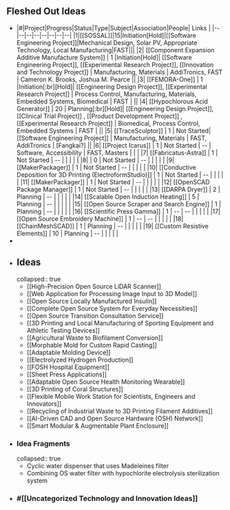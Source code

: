 ## Fleshed Out Ideas
- |#|Project|Progress|Status|Type|Subject|Association|People| Links |
  |--|--|--|--|--|--|--|--|
  |1|[[SOSSAL]]|15|Initiation[Hold]|[[Software Engineering Project]]|Mechanical Design, Solar PV, Appropriate Technology, Local Manufacturing|FAST|||
  |2| [[Component Expansion Additive Manufacture System]]  | 1 |Initiation[Hold]| [[Software Engineering Project]], [[Experimental Research Project]], [[Innovation and Technology Project]] | Manufacturing, Materials | AddiTronics, FAST | Cameron K. Brooks, Joshua M. Pearce ||
  |3| [[FEMORA-One]]  | 1 |Initiation[:br][Hold]| [[Engineering Design Project]], [[Experimental Research Project]] | Process Control, Manufacturing, Materials, Embedded Systems, Biomedical | FAST |  ||
  |4| [[Hypochlorous Acid Generator]]  | 20 | Planning[:br][Hold]| [[Engineering Design Project]], [[Clinical Trial Project]] , [[Product Development Project]] , [[Experimental Research Project]] | Biomedical, Process Control, Embedded Systems | FAST |  ||
  |5| [[TraceSculptor]] | 1 | Not Started| [[Software Engineering Project]] | Manufacturing, Materials | FAST, AddiTronics | [Fangkai?] ||
  |6| [[Project Icarus]]  | 1 | Not Started | -- | Software, Accessibility | FAST, Masters |  |  |
  |7| [[Fabricatus-Astra]] | 1 | Not Started | -- | | | | |
  |8|  | 0 | Not Started | -- | | | | |
  |9| [[MakerPackager]] | 1 | Not Started | -- | | | | |
  |10| [[Conductive Deposition for 3D Printing (ElectroformStudio)]] | 1 | Not Started | -- | | | | |
  |11| [[MakerPackager]] | 1 | Not Started | -- | | | | |
  |12| [[OpenSCAD Package Manager]] | 1 | Not Started | -- | | | | |
  |13| [[DARPA Dryer]] | 2 | Planning | -- | | | | |
  |14| [[Scalable Open Induction Heating]] | 5 | Planning | -- | | | | |
  |15| [[Open Source Scraper and Search Engine]] | 1 | Planning | -- | | | | |
  |16| [[Scientific Press Gamma]] | 1 | -- | -- | | | | |
  |17| [[Open Source Embroidery Machine]] | 1 | -- | -- | | | | |
  |18| [[ChainMeshSCAD]] | 1 | Planning | -- | | | | |
  |19| [[Custom Resistive Elements]] | 10 | Planning | -- | | | | |
-
- ## Ideas
  collapsed:: true
	- [[High-Precision Open Source LiDAR Scanner]]
	- [[Web Application for Processing Image Input to 3D Model]]
	- [[Open Source Locally Manufactured Insulin]]
	- [[Complete Open Source System for Everyday Necessities]]
	- [[Open Source Transition Consultation Service]]
	- [[3D Printing and Local Manufacturing of Sporting Equipment and Athletic Testing Devices]]
	- [[Agricultural Waste to Biofilament Conversion]]
	- [[Morphable Mold for Custom Rapid Casting]]
	- [[Adaptable Molding Device]]
	- [[Electrolyzed Hydrogen Production]]
	- [[FOSH Hospital Equipment]]
	- [[Sheet Press Applications]]
	- [[Adaptable Open Source Health Monitoring Wearable]]
	- [[3D Printing of Coral Structures]]
	- [[Flexible Mobile Work Station for Scientists, Engineers and Innovators]]
	- [[Recycling of Industrial Waste to 3D Printing Filament Additives]]
	- [[AI-Driven CAD and Open Source Hardware (OSH) Network]]
	- [[Smart Modular & Augmentable Plant Enclosure]]
- ### Idea Fragments
  collapsed:: true
	- Cyclic water dispenser that uses Madeleines filter
	- Combining OS water filter with hypochlorite electrolysis sterilization system
- ### #[[Uncategorized Technology and Innovation Ideas]]